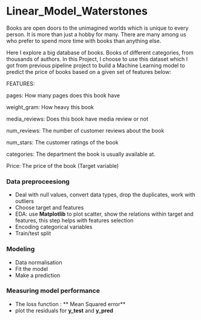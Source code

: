 # Linear_Model_Waterstones


Books are open doors to the unimagined worlds which is unique to every person. It is more than just a hobby for many. There are many among us who prefer to spend more time with books than anything else.

Here I explore a big database of books. Books of different categories, from thousands of authors. In this Project, I choose  to use this dataset which I got from previous pipeline project to build a Machine Learning model to predict the price of books based on a given set of features below:

FEATURES:

pages: How many pages does this book have

weight_gram: How heavy this book 

media_reviews: Does this book have media review or not

num_reviews: The number of customer reviews about the book

num_stars: The customer ratings of the book

categories: The department the book is usually available at.

Price: The price of the book (Target variable)

### Data preproceesiong

- Deal with null values, convert data types, drop the duplicates, work with outliers
- Choose target and features
- EDA: use **Matplotlib** to plot scatter, show the relations within target and features, this step helps with features selection
- Encoding categorical variables
- Train/test split

### Modeling

 - Data normalisation
 - Fit the model
 - Make a prediction

### Measuring model performance

- The loss function : ** Mean Squared error**
- plot the residuals for **y_test** and **y_pred**
